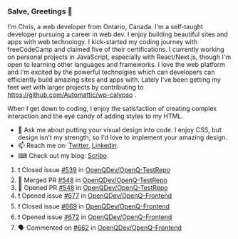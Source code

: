 ### Salve, Greetings 👋

I'm Chris, a web developer from Ontario, Canada. I'm a self-taught developer pursuing a career in web dev. I enjoy building beautiful sites and apps with web technology.
I kick-started my coding journey with freeCodeCamp and claimed five of their certifications.  I currently working on personal projects in JavaScript, especially with React/Next.js, though I'm open to learning other languages and frameworks. I love the web platform and I'm excited by the powerful technolgies which can developers can efficiently build amazing sites and apps with. Lately I've been getting my feet wet with larger projects by contributing to https://github.com/Automattic/wp-calypso .

When I get down to coding, I enjoy the satisfaction of creating complex interaction and the eye candy of adding styles to my HTML. 

- 💬 Ask me about putting your visual design into code. I enjoy CSS, but design isn't my strength, so I'd love to implement your amazing design.
- 📫 Reach me on: [Twitter](https://twitter.com/Christo28120856), [Linkedin](https://www.linkedin.com/in/christopher-stevers-07b9a5204/).
- ⌨ Check out my blog: [Scribo](https://christopherstevers.cf).
<!--
**Christopher-Stevers/Christopher-Stevers** is a ✨ _special_ ✨ repository because its `README.md` (this file) appears on your GitHub profile.

Here are some ideas to get you started:

- 🔭 I’m currently working on ...
- 🌱 I’m currently learning ...
- 👯 I’m looking to collaborate on ...
- 🤔 I’m looking for help with ...
- 😄 Pronouns: ...
- ⚡ Fun fact: ...
-->

<!--START_SECTION:activity-->
1. ❗️ Closed issue [#539](https://github.com/OpenQDev/OpenQ-TestRepo/issues/539) in [OpenQDev/OpenQ-TestRepo](https://github.com/OpenQDev/OpenQ-TestRepo)
2. 🎉 Merged PR [#548](https://github.com/OpenQDev/OpenQ-TestRepo/pull/548) in [OpenQDev/OpenQ-TestRepo](https://github.com/OpenQDev/OpenQ-TestRepo)
3. 💪 Opened PR [#548](https://github.com/OpenQDev/OpenQ-TestRepo/pull/548) in [OpenQDev/OpenQ-TestRepo](https://github.com/OpenQDev/OpenQ-TestRepo)
4. ❗️ Opened issue [#677](https://github.com/OpenQDev/OpenQ-Frontend/issues/677) in [OpenQDev/OpenQ-Frontend](https://github.com/OpenQDev/OpenQ-Frontend)
5. ❗️ Closed issue [#669](https://github.com/OpenQDev/OpenQ-Frontend/issues/669) in [OpenQDev/OpenQ-Frontend](https://github.com/OpenQDev/OpenQ-Frontend)
6. ❗️ Opened issue [#672](https://github.com/OpenQDev/OpenQ-Frontend/issues/672) in [OpenQDev/OpenQ-Frontend](https://github.com/OpenQDev/OpenQ-Frontend)
7. 🗣 Commented on [#662](https://github.com/OpenQDev/OpenQ-Frontend/issues/662) in [OpenQDev/OpenQ-Frontend](https://github.com/OpenQDev/OpenQ-Frontend)
<!--END_SECTION:activity-->
